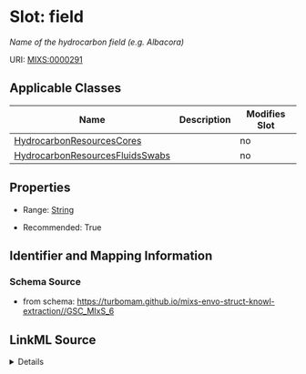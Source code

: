# Slot: field


_Name of the hydrocarbon field (e.g. Albacora)_



URI: [MIXS:0000291](https://w3id.org/mixs/0000291)



<!-- no inheritance hierarchy -->




## Applicable Classes

| Name | Description | Modifies Slot |
| --- | --- | --- |
[HydrocarbonResourcesCores](HydrocarbonResourcesCores.md) |  |  no  |
[HydrocarbonResourcesFluidsSwabs](HydrocarbonResourcesFluidsSwabs.md) |  |  no  |







## Properties

* Range: [String](String.md)

* Recommended: True





## Identifier and Mapping Information







### Schema Source


* from schema: https://turbomam.github.io/mixs-envo-struct-knowl-extraction//GSC_MIxS_6




## LinkML Source

<details>
```yaml
name: field
description: Name of the hydrocarbon field (e.g. Albacora)
title: field name
from_schema: https://turbomam.github.io/mixs-envo-struct-knowl-extraction//GSC_MIxS_6
rank: 1000
slot_uri: MIXS:0000291
multivalued: false
alias: field
domain_of:
- HydrocarbonResourcesCores
- HydrocarbonResourcesFluidsSwabs
range: string
recommended: true

```
</details>